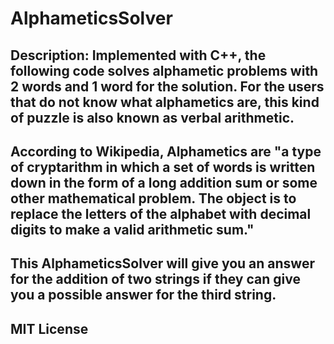 # AlphameticsSolver
## Description: Implemented with C++, the following code solves alphametic problems with 2 words and 1 word for the solution. For the users that do not know what alphametics are, this kind of puzzle is also known as verbal arithmetic.
## According to Wikipedia, Alphametics are "a type of cryptarithm in which a set of words is written down in the form of a long addition sum or some other mathematical problem. The object is to replace the letters of the alphabet with decimal digits to make a valid arithmetic sum."
## This AlphameticsSolver will give you an answer for the addition of two strings if they can give you a possible answer for the third string.
## MIT License

